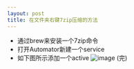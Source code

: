 ```yaml
---
layout: post
title: 在文件夹右键7zip压缩的方法
---
```


* 通过brew来安装一个7zip命令
* 打开Automator新建一个service
* 如下图所示添加一个active
![image](http://i.imgur.com/Pn8E1gA.png)
(完)
